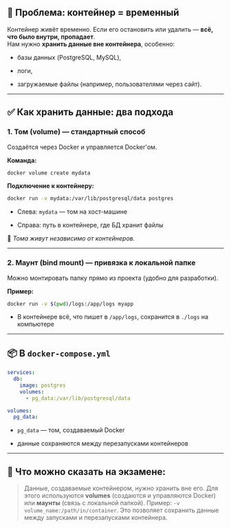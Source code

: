 
## 💾 Проблема: контейнер = временный

Контейнер живёт временно. Если его остановить или удалить — **всё, что было внутри, пропадает**.  
Нам нужно **хранить данные вне контейнера**, особенно:

- базы данных (PostgreSQL, MySQL),
    
- логи,
    
- загружаемые файлы (например, пользователями через сайт).
    

---

## ✅ Как хранить данные: два подхода

### 1. **Том (volume)** — стандартный способ

Создаётся через Docker и управляется Docker'ом.

**Команда:**

```bash
docker volume create mydata
```

**Подключение к контейнеру:**

```bash
docker run -v mydata:/var/lib/postgresql/data postgres
```

- Слева: `mydata` — том на хост-машине
    
- Справа: путь в контейнере, где БД хранит файлы
    

📌 _Тома живут независимо от контейнеров._

---

### 2. **Маунт (bind mount)** — привязка к локальной папке

Можно монтировать папку прямо из проекта (удобно для разработки).

**Пример:**

```bash
docker run -v $(pwd)/logs:/app/logs myapp
```

- В контейнере всё, что пишет в `/app/logs`, сохранится в `./logs` на компьютере
    

---

## 📦 В `docker-compose.yml`

```yaml
services:
  db:
    image: postgres
    volumes:
      - pg_data:/var/lib/postgresql/data

volumes:
  pg_data:
```

- `pg_data` — том, создаваемый Docker
    
- данные сохраняются между перезапусками контейнеров
    

---

## 📝 Что можно сказать на экзамене:

> Данные, создаваемые контейнером, нужно хранить вне его. Для этого используются **volumes** (создаются и управляются Docker) или **маунты** (связь с локальной папкой). Пример: `-v volume_name:/path/in/container`. Это позволяет сохранить данные между запусками и перезапусками контейнера.
